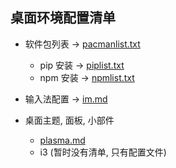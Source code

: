 ## 桌面环境配置清单

* 软件包列表 -> [pacmanlist.txt](./pacmanlist.txt)
    - pip 安装 -> [piplist.txt](./piplist.txt)
    - npm 安装 -> [npmlist.txt](./npmlist.txt)

* 输入法配置 -> [im.md](./im.md)

* 桌面主题, 面板, 小部件
    - [plasma.md](./plasma.md)
    - i3 (暂时没有清单, 只有配置文件)
